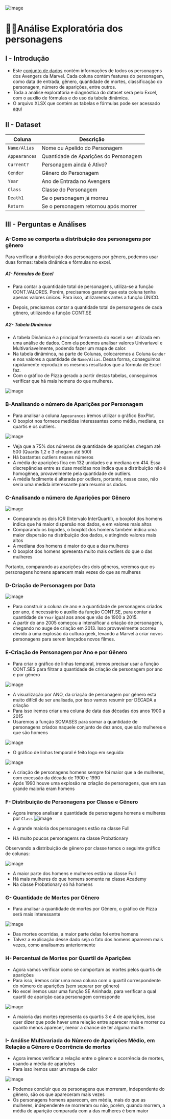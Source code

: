 ![image](https://github.com/user-attachments/assets/cff0c95e-0c60-4eeb-bdf1-8ef124a82011)

# 🦸‍♂️Análise Exploratória dos personagens

## I - Introdução
- Este [conjunto de dados](https://github.com/massis93/Projetos_Analise_Dados/blob/main/Excel/Avengers/Avengers.xlsx) contém informações de todos os personagens dos Avengers da Marvel. Cada coluna contém features do personagem, como data de entrada, gênero, quantidade de mortes, classificação do personagem, número de aparições, entre outros.
- Toda a análise exploratória e diagnóstica do dataset será pelo Excel, com o auxílio de fórmulas e do uso da tabela dinâmica.
- O arquivo XLSX que contém as tabelas e fórmulas pode ser acessado [aqui](https://github.com/massis93/Projetos_Analise_Dados/blob/main/Excel/Avengers/Avengers.xlsx)



## II - Dataset

| Coluna          | Descrição                                                  
|-|-|                            
| `Name/Alias`        | Nome ou Apelido do Personagem                                           
| `Appearances` | Quantidade de Aparições do Personagem              
| `Current?`       | Personagem ainda é Ativo? 
| `Gender`    	  | Gênero do Personagem
| `Year`    	  | Ano de Entrada no Avengers
| `Class`    	  | Classe do Personagem
| `Death1`    	  | Se o personagem já morreu
| `Return`    	  | Se o personagem retornou após morrer




## III - Perguntas e Análises

### A-Como se comporta a distribuição dos personagens por gênero
Para verificar a distribuição dos personagens por gênero, podemos usar duas formas: tabela dinâmica e fórmulas no excel.


##### A1- Fórmulas do Excel
- Para contar a quantidade total de personagens, utiliza-se a função CONT.VALORES. Porém, precisamos garantir que esta coluna tenha apenas valores únicos. Para isso, utilizaremos antes a função ÚNICO.
  
- Depois, precisamos contar a quantidade total de personagens de cada gênero, utilizando a função CONT.SE

##### A2- Tabela Dinâmica 
- A tabela Dinâmica é a principal ferramenta do excel a ser utilizada em uma análise de dados. Com ela podemos analisar valores Univariavel e Multivariavelmente, podendo fazer um mapa de calor.
- Na tabela dinâminca, na parte de Colunas, colocaremos a Coluna `Gender` e nos valores a quantidade de `Name/Alias`. Dessa forma, conseguimos rapidamente reproduzir os mesmos resultados que a fórmula de Excel faz.
- Com o gráfico de Pizza gerado a partir destas tabelas, conseguimos verificar que há mais homens do que mulheres.

![image](https://github.com/user-attachments/assets/bade755b-c6b8-4285-aec2-d86bc07bba99)

### B-Analisando o número de Aparições por Personagem
- Para analisar a coluna `Appearances` iremos utilizar o gráfico BoxPlot.
- O boxplot nos fornece medidas interessantes como média, mediana, os quartis e os outliers.

![image](https://github.com/user-attachments/assets/558225ec-fa36-4641-99d6-c37e932a7705)


- Veja que a 75% dos números de quantidade de aparições chegam até 500 (Quartis 1,2 e 3 chegam até 500)
- Há bastantes outliers nesses números
- A média de aparições fica em 132 unidades e a mediana em 414. Essa discrepâncias entre as duas medidas nos indica que a distribuição não é homogênea, provavelmente pela quantidade de outliers.
-  A média facilmente é alterada por outliers, portanto, nesse caso, não seria uma medida interessante para resumir os dados.

### C-Analisando o número de Aparições por Gênero

![image](https://github.com/user-attachments/assets/16489322-b58d-4e5e-a8f4-7c58f76656b3)


- Comparando os dois IQR (Intervalo InterQuartil), o boxplot dos homens indica que há maior dispersão nos dados, e em valores mais altos
- Comparando os bigodes, o boxplot dos homens também indica uma maior dispersão na distribuição dos dados, e atingindo valores mais altos
- A mediana dos homens é maior do que a das mulheres
- O boxplot dos homens apresenta muito mais outliers do que o das mulheres

Portanto, comparando as aparições dos dois gêneros, veremos que os personagens homens aparecem mais vezes do que as mulheres

### D-Criação de Personagem por Data
![image](https://github.com/user-attachments/assets/cafb8923-f1a9-46e5-8153-8331878fb57f)

- Para construir a coluna de ano e a quantidade de personagens criados por ano, é necessário o auxílio da função CONT.SE, para contar a quantidade de `Year` igual aos anos que vão de 1900 a 2015.
- A partir do ano 2005 começou a intensificar a criação de personagens, chegando no auge de criação em 2013. Isso provavelmente ocorreu devido á uma explosão da cultura geek, levando a Marvel a criar novos personagens para serem lançados novos filmes.


### E-Criação de Personagem por Ano e por Gênero
- Para criar o gráfico de linhas temporal, iremos precisar usar a função CONT.SES para filtrar a quantidade de criação de personagem por ano e por gênero
  
![image](https://github.com/user-attachments/assets/9f7a58c0-710d-4526-86b7-4a2ea561b182)

- A visualização por ANO, da criação de personagem por gênero esta muito difícil de ser analisada, por isso vamos resumir por DÉCADA a criação
- Para isso iremos criar uma coluna de data das décadas dos anos 1900 a 2015 
- Usaremos a função SOMASES para somar a quantidade de personagens criados naquele conjunto de dez anos, que são mulheres e que são homens

![image](https://github.com/user-attachments/assets/f485728a-39db-4ba3-b4a5-c26648b0c30f)

- O gráfico de linhas temporal é feito logo em seguida:

![image](https://github.com/user-attachments/assets/80d92312-6ad8-42a4-82f5-f875e60ff3a8)

- A criação de personagens homens sempre foi maior que a de mulheres, com excessão da década de 1900 e 1990
- Após 1990 houve uma explosão na criação de personagens, que em sua grande maioria eram homens

### F- Distribuição de Personagens por Classe e Gênero
- Agora iremos analisar a quantidade de personagens homens e mulheres por `Class`
![image](https://github.com/user-attachments/assets/63f239a6-3403-4220-ba45-751c24634411)


- A grande maioria dos personagens estão na classe Full
- Há muito poucos personagems na classe Probationary

Observando a distribuição de gênero por classe temos o seguinte gráfico de colunas:

![image](https://github.com/user-attachments/assets/166d4ecd-7c98-43f2-84be-e49f9da0ea91)

- A maior parte dos homens e mulheres estão na classe Full
- Há mais mulheres do que homens somente na classe Academy
- Na classe Probationary só há homens


### G- Quantidade de Mortes por Gênero
- Para analisar a quantidade de mortes por Gênero, o gráfico de Pizza será mais interessante

![image](https://github.com/user-attachments/assets/4db32c38-1206-4002-83dd-addfc737089e)
- Das mortes ocorridas, a maior parte delas foi entre homens
- Talvez a explicação desse dado seja o fato dos homens aparerem mais vezes, como analisamos anteriormente

### H- Percentual de Mortes por Quartil de Aparições
- Agora vamos verificar como se comportam as mortes pelos quartis de aparições
- Para isso, iremos criar uma nova coluna com o quartil correspondente do número de aparições (sem separar por gênero)
- No excel iremos usar uma função SE Aninhada, para verificar a qual quartil de aparição cada personagem corresponde

![image](https://github.com/user-attachments/assets/55322826-93d9-43bc-9935-e04556a17adf)

- A maioria das mortes representa os quartis 3 e 4 de aparições, isso quer dizer que pode haver uma relação entre aparecer mais e morrer ou quanto menos aparecer, menor a chance de ter alguma morte.

### I- Análise Multivariada do Número de Aparições Médio, em Relação a Gênero e Ocorrência de mortes
- Agora iremos verificar a relação entre o gênero e ocorrência de mortes, usando a média de aparições
- Para isso iremos usar um mapa de calor

![image](https://github.com/user-attachments/assets/f7cc0903-3a73-4dba-891d-ac937c27f8f5)

- Podemos concluir que os personagens que morreram, independente do gênero, são os que apareceram mais vezes
- Os personagens homens aparecem, em média, mais do que as mulheres, independente se morreram ou não, porém, quando morrem, a média de aparição comparada com a das mulheres é bem maior






  



  








